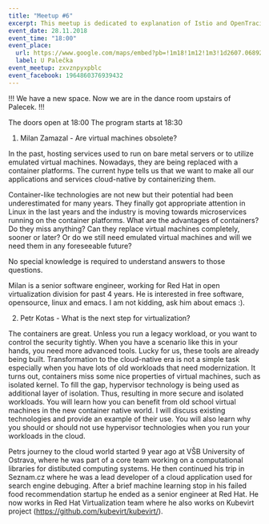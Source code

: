 ```yaml
---
title: "Meetup #6"
excerpt: This meetup is dedicated to explanation of Istio and OpenTracing.
event_date: 28.11.2018
event_time: "18:00"
event_place: 
  url: https://www.google.com/maps/embed?pb=!1m18!1m12!1m3!1d2607.068927407547!2d16.610185315840635!3d49.19925197932248!2m3!1f0!2f0!3f0!3m2!1i1024!2i768!4f13.1!3m3!1m2!1s0x0%3A0x0!2zNDnCsDExJzU3LjMiTiAxNsKwMzYnNDQuNiJF!5e0!3m2!1sen!2scz!4v1528745893930
  label: U Palečka
event_meetup: zxvznpyxpblc
event_facebook: 1964860376939432
---
```


!!! We have a new space. Now we are in the dance room upstairs of Palecek. !!!

The doors open at 18:00
The program starts at 18:30

1) Milan Zamazal - Are virtual machines obsolete? 

In the past, hosting services used to run on bare metal servers or to utilize
emulated virtual machines.  Nowadays, they are being replaced with a container
platforms.  The current hype tells us that we want to make all our applications
and services cloud-native by containerizing them.

Container-like technologies are not new but their potential had been
underestimated for many years.  They finally got appropriate attention in Linux
in the last years and the industry is moving towards microservices running on
the container platforms.  What are the advantages of containers?  Do they miss
anything?  Can they replace virtual machines completely, sooner or
later?  Or do we still need emulated virtual machines and will we need them in
any foreseeable future?

No special knowledge is required to understand answers to those questions.

Milan is a senior software engineer, working for Red Hat in open virtualization division for past 4 years.
He is interested in free software, opensource, linux and emacs. I am not kidding, ask him about emacs :).

2) Petr Kotas - What is the next step for virtualization?

The containers are great. Unless you run a legacy workload, or you want to control the security tightly. When you have a scenario like this in your hands, you need more advanced tools. Lucky for us, these tools are already being built. Transformation to the cloud-native era is not a simple task especially when you have lots of old workloads that need modernization.
It turns out, containers miss some nice properties of virtual machines, such as isolated kernel. To fill the gap, hypervisor technology is being used as additional layer of isolation. Thus, resulting in more secure and isolated workloads.
You will learn how you can benefit from old school virtual machines in the new container native world. I will discuss existing technologies and provide an example of their use. You will also learn why you should or should not use hypervisor technologies when you run your workloads in the cloud.

Petrs journey to the cloud world started 9 year ago at VŠB University of Ostrava, where he was part of a core team working on a computational libraries for distibuted computing systems. He then continued his trip in
Seznam.cz where he was a lead developer of a cloud application used for search engine debuging. After a brief machine learning stop in his failed food recommendation startup he ended as a senior engineer at Red Hat.
He now works in Red Hat Virtualization team where he also works on Kubevirt project (https://github.com/kubevirt/kubevirt/).